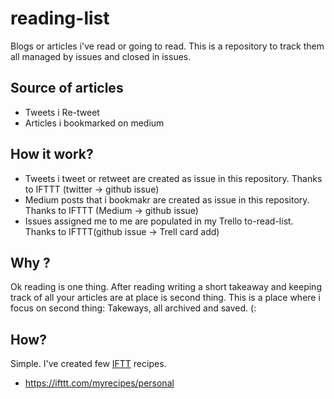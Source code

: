 # reading-list

Blogs or articles i've read or going to read. This is a repository to track them all managed by issues and closed in issues.

Source of articles
----

- Tweets i Re-tweet
- Articles i bookmarked on medium

How it work?
-----

- Tweets i tweet or retweet are created as issue in this repository. Thanks to IFTTT (twitter -> github issue)
- Medium posts that i bookmakr are created as issue in this repository. Thanks to IFTTT (Medium -> github issue)
- Issues assigned me to me are populated in my Trello to-read-list. Thanks to IFTTT(github issue -> Trell card add)

Why ?
-----

Ok reading is one thing. After reading writing a short takeaway and keeping track of all your articles are at place is second thing.
This is a place where i focus on second thing: Takeways, all archived and saved. (:


How?
-----

Simple. I've created few [IFTT](https://ifttt.com) recipes.

- https://ifttt.com/myrecipes/personal
